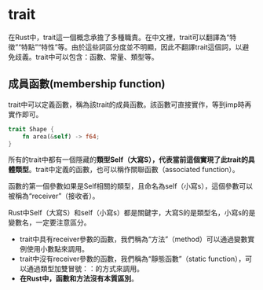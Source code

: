 # trait

在Rust中，trait這一個概念承擔了多種職責。在中文裡，trait可以翻譯為“特徵”“特點”“特性”等。由於這些詞區分度並不明顯，因此不翻譯trait這個詞，以避免歧義。trait中可以包含：函數、常量、類型等。

## 成員函數\(membership function\)

trait中可以定義函數，稱為該trait的成員函數。該函數可直接實作，等到imp時再實作即可。

```rust
trait Shape {
    fn area(&self) -> f64;
}
```

所有的trait中都有一個隱藏的**類型Self（大寫S），代表當前這個實現了此trait的具體類型**。trait中定義的函數，也可以稱作關聯函數（associated function）。

函數的第一個參數如果是Self相關的類型，且命名為self（小寫s），這個參數可以被稱為“receiver”（接收者）。

Rust中Self（大寫S）和self（小寫s）都是關鍵字，大寫S的是類型名，小寫s的是變數名，一定要注意區分。

* trait中具有receiver參數的函數，我們稱為“方法”（method）可以通過變數實例使用小數點來調用。
* trait中沒有receiver參數的函數，我們稱為“靜態函數”（static function），可以通過類型加雙冒號：：的方式來調用。
* **在Rust中，函數和方法沒有本質區別**。

